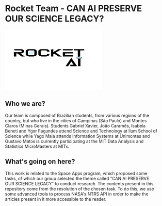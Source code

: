 # Rocket Team - CAN AI PRESERVE OUR SCIENCE LEGACY?

<img src="rockts 2 NESGRECO FILHO PNG.png" style="width:320px;height:200px;">

## Who we are?
Our team is composed of Brazilian students, from various regions of the country, but who live in the cities of Campinas (São Paulo) and Montes Claros (Minas Gerais). Students Gabriel Xavier, João Caramês, Isabela Beneti and Ygor Fagundes attend Science and Technology at Ilum School of Science while Yago Maia attends Information Systems at Unimontes and Gustavo Matos is currently participating at the MIT Data Analysis and Statistics MicroMasters at MITx.

## What's going on here?
This work is related to the Space Apps program, which proposed some tasks, of which our group selected the theme called "CAN AI PRESERVE OUR SCIENCE LEGACY" to conduct research. The contents present in this repository come from the resolution of the chosen task. To do this, we use some advanced tools to process NASA's NTRS API in order to make the articles present in it more accessible to the reader.
